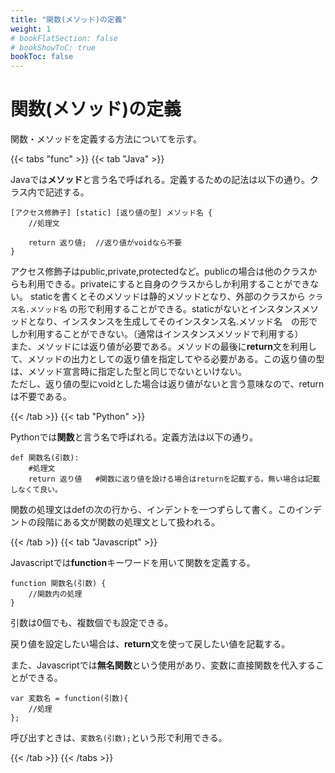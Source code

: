 ```yaml
---
title: "関数(メソッド)の定義"
weight: 1
# bookFlatSection: false
# bookShowToC: true
bookToc: false
---
```


# 関数(メソッド)の定義

関数・メソッドを定義する方法についてを示す。

{{< tabs "func" >}}
{{< tab "Java" >}}

Javaでは**メソッド**と言う名で呼ばれる。定義するための記法は以下の通り。クラス内で記述する。  

```
[アクセス修飾子] [static] [返り値の型] メソッド名 {
    //処理文

    return 返り値;  //返り値がvoidなら不要
} 
```

アクセス修飾子はpublic,private,protectedなど。publicの場合は他のクラスからも利用できる。privateにすると自身のクラスからしか利用することができない。
staticを書くとそのメソッドは静的メソッドとなり、外部のクラスから ```クラス名.メソッド名``` の形で利用することができる。staticがないとインスタンスメソッドとなり、インスタンスを生成してそのインスタンス名.メソッド名　の形でしか利用することができない。（通常はインスタンスメソッドで利用する）  
また、メソッドには返り値が必要である。メソッドの最後に**return**文を利用して、メソッドの出力としての返り値を指定してやる必要がある。この返り値の型は、メソッド宣言時に指定した型と同じでないといけない。  
ただし、返り値の型にvoidとした場合は返り値がないと言う意味なので、returnは不要である。


{{< /tab >}}
{{< tab "Python" >}}

Pythonでは**関数**と言う名で呼ばれる。定義方法は以下の通り。

```
def 関数名(引数):
    #処理文
    return 返り値   #関数に返り値を設ける場合はreturnを記載する。無い場合は記載しなくて良い。
```

関数の処理文はdefの次の行から、インデントを一つずらして書く。このインデントの段階にある文が関数の処理文として扱われる。  

{{< /tab >}}
{{< tab "Javascript" >}}

Javascriptでは**function**キーワードを用いて関数を定義する。

```
function 関数名(引数) {
    //関数内の処理
}
```

引数は0個でも、複数個でも設定できる。

戻り値を設定したい場合は、**return**文を使って戻したい値を記載する。

また、Javascriptでは**無名関数**という使用があり、変数に直接関数を代入することができる。

```
var 変数名 = function(引数){
    //処理
};
```

呼び出すときは、```変数名(引数);```という形で利用できる。

{{< /tab >}}
{{< /tabs >}}








